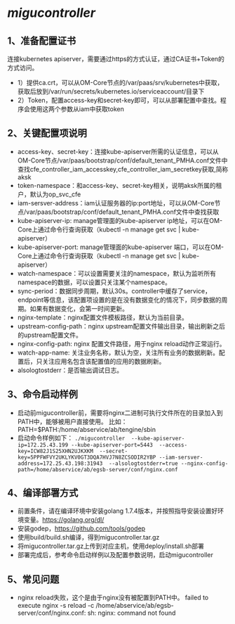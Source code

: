 ***migucontroller***
=====================
**1、准备配置证书**
---------------------
连接kubernetes apiserver，需要通过https的方式认证，通过CA证书+Token的方式访问。
*    1）提供ca.crt，可以从OM-Core节点的/var/paas/srv/kubernetes中获取，获取后放到/var/run/secrets/kubernetes.io/serviceaccount/目录下
*    2）Token，配置access-key和secret-key即可，可以从部署配置中查找。程序会使用这两个参数从iam中获取token

**2、关键配置项说明**
---------------------
* access-key、secret-key：连接kube-apiserver所需的认证信息，可以从OM-Core节点/var/paas/bootstrap/conf/default_tenant_PMHA.conf文件中查找cfe_controller_iam_accesskey,cfe_controller_iam_secretkey获取,简称aksk
* token-namespace：和access-key、secret-key相关，说明aksk所属的租户，默认为op_svc_cfe
* iam-sersver-address：iam认证服务器的ip:port地址，可以从OM-Core节点/var/paas/bootstrap/conf/default_tenant_PMHA.conf文件中查找获取
* kube-apiserver-ip: manage管理面的kube-apiserver ip地址，可以在OM-Core上通过命令行查询获取（kubectl -n manage get svc | kube-apiserver）
* kube-apiserver-port: manage管理面的kube-apiserver 端口，可以在OM-Core上通过命令行查询获取（kubectl -n manage get svc | kube-apiserver）
* watch-namespace：可以设置需要关注的namespace，默认为监听所有namespace的数据，可以设置只关注某个namespace。
* sync-period：数据同步周期，默认30s。controller中缓存了service，endpoint等信息，该配置项设置的是在没有数据变化的情况下，同步数据的周期。如果有数据变化，会第一时间更新。
* nginx-template：nginx配置文件模板路径，默认为当前目录。
* upstream-config-path：nginx upstream配置文件输出目录，输出刷新之后的upstream配置文件。
* nginx-config-path: nginx 配置文件路径，用于nginx reload动作正常运行。
* watch-app-name: 关注业务名称，默认为空，关注所有业务的数据刷新。配置后，只关注应用名包含该配置值的应用的数据刷新。
* alsologtostderr：是否输出调试日志。

**3、命令启动样例**
---------------------
* 启动前migucontroller前，需要将nginx二进制可执行文件所在的目录加入到PATH中，能够被用户直接使用。
 比如：PATH=$PATH:/home/abservice/ab/tengine/sbin
* 启动命令样例如下：
`./migucontroller  --kube-apiserver-ip=172.25.43.199 --kube-apiserver-port=5443  --access-key=ICW82J1S25XHN2UJKXKM  --secret-key=5PPFWFVY2UKLYKV0GT3DQA7HVJ7N8ZCSODIR2YBP --iam-sersver-address=172.25.43.198:31943  --alsologtostderr=true --nginx-config-path=/home/abservice/ab/egsb-server/conf/nginx.conf`

**4、编译部署方式**
--------------------- 
* 前置条件，请在编译环境中安装golang 1.7.4版本，并按照指导安装设置好环境变量。https://golang.org/dl/
* 安装godep，https://github.com/tools/godep
* 使用build/build.sh编译，得到migucontroller.tar.gz
* 将migucontroller.tar.gz上传到对应主机，使用deploy/install.sh部署
* 部署完成后，参考命令启动样例以及配置参数说明，启动migucontroller

**5、常见问题**
---------------------
* nginx reload失败，这个是由于nginx没有被配置到PATH中。 
failed to execute nginx -s reload -c /home/abservice/ab/egsb-server/conf/nginx.conf: sh: nginx: command not found